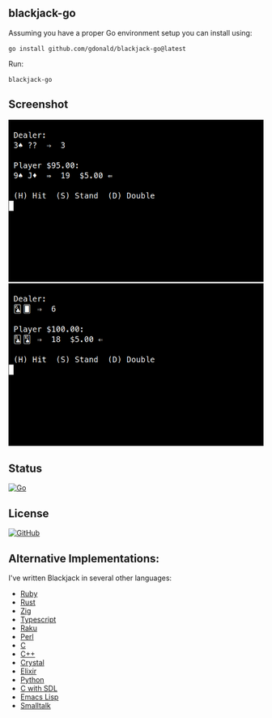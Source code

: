 ## blackjack-go

Assuming you have a proper Go environment setup you can install using:

    go install github.com/gdonald/blackjack-go@latest

Run:

	blackjack-go

## Screenshot

![Blackjack](https://github.com/gdonald/blackjack-go/blob/main/ss1.png)
![Blackjack](https://github.com/gdonald/blackjack-go/blob/main/ss2.png)

## Status

[![Go](https://github.com/gdonald/blackjack-go/workflows/Go/badge.svg)](https://github.com/gdonald/blackjack-go/actions)

## License

[![GitHub](https://img.shields.io/github/license/gdonald/blackjack-go?color=aa0000)](https://github.com/gdonald/blackjack-go/blob/master/LICENSE)

## Alternative Implementations:

I've written Blackjack in several other languages:

- [Ruby](https://github.com/gdonald/console-blackjack-ruby)
- [Rust](https://github.com/gdonald/console-blackjack-rust)
- [Zig](https://github.com/gdonald/blackjack-zig)
- [Typescript](https://github.com/gdonald/blackjack-js)
- [Raku](https://github.com/gdonald/Console-Blackjack)
- [Perl](https://github.com/gdonald/console-blackjack-perl)
- [C](https://github.com/gdonald/blackjack-c)
- [C++](https://github.com/gdonald/blackjack-cpp)
- [Crystal](https://github.com/gdonald/blackjack-cr)
- [Elixir](https://github.com/gdonald/blackjack-ex)
- [Python](https://github.com/gdonald/blackjack-py)
- [C with SDL](https://github.com/gdonald/blackjack-c-sdl)
- [Emacs Lisp](https://github.com/gdonald/blackjack-el)
- [Smalltalk](https://github.com/gdonald/blackjack-st)

